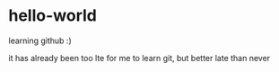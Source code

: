 # hello-world
learning github :)

it has already been too lte for me to learn git, but better late than never
